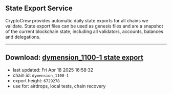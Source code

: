 ## State Export Service
CryptoCrew provides automatic daily state exports for all chains we validate. State export files can be used as genesis files and are a snapshot of the current blockchain state, including all validators, accounts, balances and delegations.

---
**Download: [dymension_1100-1 state export](https://dl-eu2.ccvalidators.com/SERVICE/dymension/dymension_1100-1_export_6729278.json)**
---

- last updated: Fri Apr 18 2025 16:58:32
- chain id: `dymension_1100-1`
- export height: `6729278`
- use for: airdrops, local tests, chain recovery
